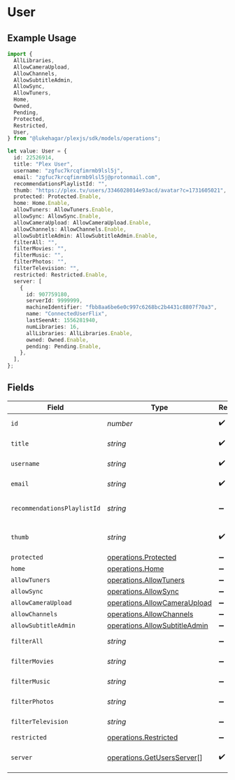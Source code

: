 # User

## Example Usage

```typescript
import {
  AllLibraries,
  AllowCameraUpload,
  AllowChannels,
  AllowSubtitleAdmin,
  AllowSync,
  AllowTuners,
  Home,
  Owned,
  Pending,
  Protected,
  Restricted,
  User,
} from "@lukehagar/plexjs/sdk/models/operations";

let value: User = {
  id: 22526914,
  title: "Plex User",
  username: "zgfuc7krcqfimrmb9lsl5j",
  email: "zgfuc7krcqfimrmb9lsl5j@protonmail.com",
  recommendationsPlaylistId: "",
  thumb: "https://plex.tv/users/3346028014e93acd/avatar?c=1731605021",
  protected: Protected.Enable,
  home: Home.Enable,
  allowTuners: AllowTuners.Enable,
  allowSync: AllowSync.Enable,
  allowCameraUpload: AllowCameraUpload.Enable,
  allowChannels: AllowChannels.Enable,
  allowSubtitleAdmin: AllowSubtitleAdmin.Enable,
  filterAll: "",
  filterMovies: "",
  filterMusic: "",
  filterPhotos: "",
  filterTelevision: "",
  restricted: Restricted.Enable,
  server: [
    {
      id: 907759180,
      serverId: 9999999,
      machineIdentifier: "fbb8aa6be6e0c997c6268bc2b4431c8807f70a3",
      name: "ConnectedUserFlix",
      lastSeenAt: 1556281940,
      numLibraries: 16,
      allLibraries: AllLibraries.Enable,
      owned: Owned.Enable,
      pending: Pending.Enable,
    },
  ],
};
```

## Fields

| Field                                                                                 | Type                                                                                  | Required                                                                              | Description                                                                           | Example                                                                               |
| ------------------------------------------------------------------------------------- | ------------------------------------------------------------------------------------- | ------------------------------------------------------------------------------------- | ------------------------------------------------------------------------------------- | ------------------------------------------------------------------------------------- |
| `id`                                                                                  | *number*                                                                              | :heavy_check_mark:                                                                    | User's unique ID.                                                                     | 22526914                                                                              |
| `title`                                                                               | *string*                                                                              | :heavy_check_mark:                                                                    | User's display name.                                                                  | Plex User                                                                             |
| `username`                                                                            | *string*                                                                              | :heavy_check_mark:                                                                    | User's username.                                                                      | zgfuc7krcqfimrmb9lsl5j                                                                |
| `email`                                                                               | *string*                                                                              | :heavy_check_mark:                                                                    | User's email address.                                                                 | zgfuc7krcqfimrmb9lsl5j@protonmail.com                                                 |
| `recommendationsPlaylistId`                                                           | *string*                                                                              | :heavy_minus_sign:                                                                    | ID of the user's recommendation playlist.                                             |                                                                                       |
| `thumb`                                                                               | *string*                                                                              | :heavy_check_mark:                                                                    | URL to the user's avatar image.                                                       | https://plex.tv/users/3346028014e93acd/avatar?c=1731605021                            |
| `protected`                                                                           | [operations.Protected](../../../sdk/models/operations/protected.md)                   | :heavy_minus_sign:                                                                    | N/A                                                                                   | 1                                                                                     |
| `home`                                                                                | [operations.Home](../../../sdk/models/operations/home.md)                             | :heavy_minus_sign:                                                                    | N/A                                                                                   | 1                                                                                     |
| `allowTuners`                                                                         | [operations.AllowTuners](../../../sdk/models/operations/allowtuners.md)               | :heavy_minus_sign:                                                                    | N/A                                                                                   | 1                                                                                     |
| `allowSync`                                                                           | [operations.AllowSync](../../../sdk/models/operations/allowsync.md)                   | :heavy_minus_sign:                                                                    | N/A                                                                                   | 1                                                                                     |
| `allowCameraUpload`                                                                   | [operations.AllowCameraUpload](../../../sdk/models/operations/allowcameraupload.md)   | :heavy_minus_sign:                                                                    | N/A                                                                                   | 1                                                                                     |
| `allowChannels`                                                                       | [operations.AllowChannels](../../../sdk/models/operations/allowchannels.md)           | :heavy_minus_sign:                                                                    | N/A                                                                                   | 1                                                                                     |
| `allowSubtitleAdmin`                                                                  | [operations.AllowSubtitleAdmin](../../../sdk/models/operations/allowsubtitleadmin.md) | :heavy_minus_sign:                                                                    | N/A                                                                                   | 1                                                                                     |
| `filterAll`                                                                           | *string*                                                                              | :heavy_minus_sign:                                                                    | Filters applied for all content.                                                      |                                                                                       |
| `filterMovies`                                                                        | *string*                                                                              | :heavy_minus_sign:                                                                    | Filters applied for movies.                                                           |                                                                                       |
| `filterMusic`                                                                         | *string*                                                                              | :heavy_minus_sign:                                                                    | Filters applied for music.                                                            |                                                                                       |
| `filterPhotos`                                                                        | *string*                                                                              | :heavy_minus_sign:                                                                    | Filters applied for photos.                                                           |                                                                                       |
| `filterTelevision`                                                                    | *string*                                                                              | :heavy_minus_sign:                                                                    | Filters applied for television.                                                       |                                                                                       |
| `restricted`                                                                          | [operations.Restricted](../../../sdk/models/operations/restricted.md)                 | :heavy_minus_sign:                                                                    | N/A                                                                                   | 1                                                                                     |
| `server`                                                                              | [operations.GetUsersServer](../../../sdk/models/operations/getusersserver.md)[]       | :heavy_check_mark:                                                                    | List of servers owned by the user.                                                    |                                                                                       |